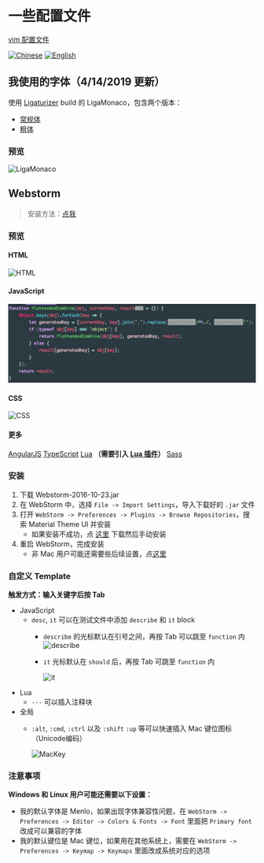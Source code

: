 # 一些配置文件

[vim 配置文件](./vim/README.md)

[![Chinese](https://jaywcjlove.github.io/sb/lang/chinese.svg)](./README.md) [![English](https://jaywcjlove.github.io/sb/lang/english.svg)](./README-en.md)

## 我使用的字体（4/14/2019 更新）
使用 [Ligaturizer](https://github.com/ToxicFrog/Ligaturizer) build 的 LigaMonaco，包含两个版本：
- [常规体](./font/LigaMonaco.ttf)
- [粗体](./font/LigaMonacoBold.ttf)

### 预览
![LigaMonaco](./assets/LigaMonaco-demo.png)

## Webstorm

> 安装方法：[点我](#安装)

### 预览

#### HTML
![HTML](./assets/HTML.png)

#### JavaScript
![JavaScript](./assets/JavaScript.png)

#### CSS
![CSS](./assets/CSS.png)

#### 更多
[AngularJS](./assets/AngularJS.png)
[TypeScript](./assets/TypeScript.png)
[Lua](./assets/Lua.png) **（需要引入 [Lua 插件](https://plugins.jetbrains.com/plugin/5055?pr=)）**
[Sass](./assets/Sass.png)

### 安装
1. 下载 Webstorm-2016-10-23.jar
2. 在 WebStorm 中，选择 `File -> Import Settings`，导入下载好的 `.jar` 文件
3. 打开 `WebStorm -> Preferences -> Plugins -> Browse Repositories`，搜索 Material Theme UI 并安装
    - 如果安装不成功，点 [这里](https://plugins.jetbrains.com/plugin/8006?pr=) 下载然后手动安装
4. 重启 WebStorm，完成安装
    - 非 Mac 用户可能还需要些后续设置，点[这里](#注意事项) 

### 自定义 Template
**触发方式：输入关键字后按 Tab**

- JavaScript
    - `desc`, `it` 可以在测试文件中添加 `describe` 和 `it` block
        - `describe` 的光标默认在引号之间，再按 Tab 可以跳至 `function` 内
          ![describe](./assets/Describe.png)
        - `it` 光标默认在 `should` 后，再按 Tab 可跳至 `function` 内
         
          ![it](./assets/It.png)
- Lua
    - `---` 可以插入注释块
- 全局
    - `:alt`, `:cmd`, `:ctrl` 以及 `:shift` `:up` 等可以快速插入 Mac 键位图标 （Unicode编码）
    
        ![MacKey](./assets/Mackey.png)

### 注意事项
**Windows 和 Linux 用户可能还需要以下设置：**
- 我的默认字体是 Menlo，如果出现字体兼容性问题，在 `WebStorm -> Preferences -> Editor -> Colors & Fonts -> Font` 里面把 `Primary font` 改成可以兼容的字体
- 我的默认键位是 Mac 键位，如果用在其他系统上，需要在 `WebStorm -> Preferences -> Keymap -> Keymaps` 里面改成系统对应的选项

